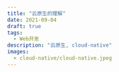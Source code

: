 ```yaml
---
title: "云原生的理解"
date: 2021-09-04
draft: true
tags:
  - Web开发
description: "云原生, cloud-native"
images:
  - cloud-native/cloud-native.jpeg
---
```



<!-- {{< img src="cloud-arch.png" alt="cloud-arch" maxWidth="900px" caption="has circle" >}} -->
<!--
统一调度，统一资源池，统一Mesh/统一应用开发/统一云原生开源
三个领先： 容器、中间件、Serverless
三个制高点：OAM、安全容器、中间件

研发运维体系：
{{< img src="devops.png" alt="devops" maxWidth="900px" caption="has circle" >}}

运维效率：
应用Serverless化、后端服务Bass化，全托管、免运维
应用和基础设施解耦，中间件可一天升级
统一Fass平台，提升一倍研发效率

稳定性：
永远在线

成本：
大促应用0增成本
资源成本每年优化
上云0成本

可伸缩：
单元封闭配置分片、支撑100w/s的交易能力

可信原生

 -->
